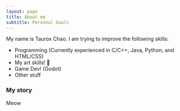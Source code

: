 ```yaml
---
layout: page
title: About me
subtitle: Personal Goals
---
```


My name is Taurox Chao. I am trying to improve the following skills:

- Programming (Currently experienced in C/C++, Java, Python, and HTML/CSS)
- My art skills! 🎨
- Game Dev! (Godot)
- Other stuff


### My story

Meow
